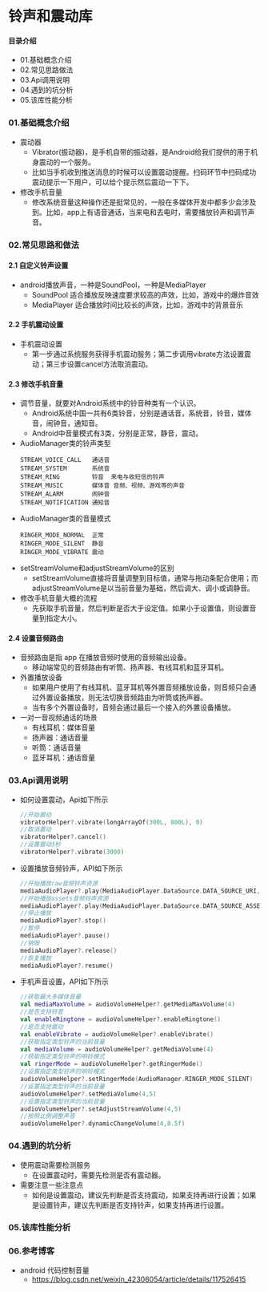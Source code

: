 # 铃声和震动库
#### 目录介绍
- 01.基础概念介绍
- 02.常见思路做法
- 03.Api调用说明
- 04.遇到的坑分析
- 05.该库性能分析



### 01.基础概念介绍
- 震动器
    - Vibrator(振动器)，是手机自带的振动器，是Android给我们提供的用于机身震动的一个服务。
    - 比如当手机收到推送消息的时候可以设置震动提醒。扫码环节中扫码成功震动提示一下用户，可以给个提示然后震动一下下。
- 修改手机音量
    - 修改系统音量这种操作还是挺常见的，一般在多媒体开发中都多少会涉及到。比如，app上有语音通话，当来电和去电时，需要播放铃声和调节声音。



### 02.常见思路和做法
#### 2.1 自定义铃声设置
- android播放声音，一种是SoundPool，一种是MediaPlayer
    - SoundPool 适合播放反映速度要求较高的声效，比如，游戏中的爆炸音效
    - MediaPlayer 适合播放时间比较长的声效，比如，游戏中的背景音乐


#### 2.2 手机震动设置
- 手机震动设置
    - 第一步通过系统服务获得手机震动服务；第二步调用vibrate方法设置震动；第三步设置cancel方法取消震动。


#### 2.3 修改手机音量
- 调节音量，就要对Android系统中的铃音种类有一个认识。
    - Android系统中国一共有6类铃音，分别是通话音，系统音，铃音，媒体音，闹钟音，通知音。
    - Android中音量模式有3类，分别是正常，静音，震动。
- AudioManager类的铃声类型
    ```
    STREAM_VOICE_CALL	通话音	 
    STREAM_SYSTEM	    系统音	 
    STREAM_RING	        铃音	来电与收短信的铃声
    STREAM_MUSIC	    媒体音	音频、视频、游戏等的声音
    STREAM_ALARM	    闹钟音	 
    STREAM_NOTIFICATION	通知音
    ```
- AudioManager类的音量模式
    ```
    RINGER_MODE_NORMAL  正常
    RINGER_MODE_SILENT  静音
    RINGER_MODE_VIBRATE 震动
    ```
- setStreamVolume和adjustStreamVolume的区别
    - setStreamVolume直接将音量调整到目标值，通常与拖动条配合使用；而adjustStreamVolume是以当前音量为基础，然后调大、调小或调静音。
- 修改手机音量大概的流程
    - 先获取手机音量，然后判断是否大于设定值。如果小于设置值，则设置音量到指定大小。


#### 2.4 设置音频路由
- 音频路由是指 app 在播放音频时使用的音频输出设备。
    - 移动端常见的音频路由有听筒、扬声器、有线耳机和蓝牙耳机。
- 外置播放设备
    - 如果用户使用了有线耳机、蓝牙耳机等外置音频播放设备，则音频只会通过外置设备播放，则无法切换音频路由为听筒或扬声器。
    - 当有多个外置设备时，音频会通过最后一个接入的外置设备播放。
- 一对一音视频通话的场景
    - 有线耳机：媒体音量	
    - 扬声器：通话音量	
    - 听筒：通话音量	
    - 蓝牙耳机：通话音量





### 03.Api调用说明
- 如何设置震动，Api如下所示
    ``` kotlin
    //开始震动
    vibratorHelper?.vibrate(longArrayOf(300L, 800L), 0)
    //取消震动
    vibratorHelper?.cancel()
    //设置震动3秒
    vibratorHelper?.vibrate(3000)
    ```
- 设置播放音频铃声，API如下所示
    ``` kotlin
    //开始播放raw音频铃声资源
    mediaAudioPlayer?.play(MediaAudioPlayer.DataSource.DATA_SOURCE_URI,R.raw.audio_call_ring)
    //开始播放assets音频铃声资源
    mediaAudioPlayer?.play(MediaAudioPlayer.DataSource.DATA_SOURCE_ASSET,"audio_call_ring.mp3")
    //停止播放
    mediaAudioPlayer?.stop()
    //暂停
    mediaAudioPlayer?.pause()
    //销毁
    mediaAudioPlayer?.release()
    //恢复播放
    mediaAudioPlayer?.resume()
    ```
- 手机声音设置，API如下所示
    ``` kotlin
    //获取最大多媒体音量
    val mediaMaxVolume = audioVolumeHelper?.getMediaMaxVolume(4)
    //是否支持铃音
    val enableRingtone = audioVolumeHelper?.enableRingtone()
    //是否支持震动
    val enableVibrate = audioVolumeHelper?.enableVibrate()
    //获取指定类型铃声的当前音量
    val mediaVolume = audioVolumeHelper?.getMediaVolume(4)
    //获取指定类型铃声的响铃模式
    val ringerMode = audioVolumeHelper?.getRingerMode()
    //设置指定类型铃声的响铃模式
    audioVolumeHelper?.setRingerMode(AudioManager.RINGER_MODE_SILENT)
    //设置指定类型铃声的当前音量
    audioVolumeHelper?.setMediaVolume(4,5)
    //设置指定类型铃声的当前音量
    audioVolumeHelper?.setAdjustStreamVolume(4,5)
    //按照比例调整声音
    audioVolumeHelper?.dynamicChangeVolume(4,0.5f)
    ```


### 04.遇到的坑分析
- 使用震动需要检测服务
    - 在设置震动时，需要先检测是否有震动器。
- 需要注意一些注意点
    - 如何是设置震动，建议先判断是否支持震动，如果支持再进行设置；如果是设置铃声，建议先判断是否支持铃声，如果支持再进行设置。



### 05.该库性能分析



### 06.参考博客
- android 代码控制音量
    - https://blog.csdn.net/weixin_42306054/article/details/117526415










